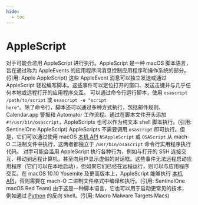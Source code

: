 ```yaml
---
hide:
  - toc
---
```


# AppleScript

对手可能会滥用 AppleScript 进行执行。AppleScript 是一种 macOS 脚本语言，旨在通过称为 AppleEvents 的应用程序间消息控制应用程序和操作系统的部分。(引用: Apple AppleScript) 这些 AppleEvent 消息可以独立发送或通过 AppleScript 轻松编写脚本。这些事件可以定位打开的窗口、发送击键并与几乎任何本地或远程打开的应用程序交互。  可以通过命令行运行脚本，使用 <code>osascript /path/to/script</code> 或 <code>osascript -e "script here"</code>。除了命令行，脚本还可以通过多种方式执行，包括邮件规则、Calendar.app 警报和 Automator 工作流程。通过在脚本文件开头添加 <code>#!/usr/bin/osascript</code>，AppleScripts 也可以作为纯文本 shell 脚本执行。(引用: SentinelOne AppleScript)  AppleScripts 不需要调用 <code>osascript</code> 即可执行。但是，它们可以通过使用 macOS [本机 API](https://attack.mitre.org/techniques/T1106) <code>NSAppleScript</code> 或 <code>OSAScript</code> 从 mach-O 二进制文件中执行，这两者都独立于 <code>/usr/bin/osascript</code> 命令行实用程序执行代码。  对手可能会滥用 AppleScript 执行各种行为，例如与打开的 SSH 连接交互、移动到远程计算机，甚至向用户显示虚假的对话框。这些事件无法远程启动应用程序（它们可以在本地启动），但如果它们已经在远程运行，则可以与应用程序交互。在 macOS 10.10 Yosemite 及更高版本上，AppleScript 能够执行 [本机 API](https://attack.mitre.org/techniques/T1106)，否则需要在 mach-O 二进制文件格式中编译和执行。(引用: SentinelOne macOS Red Team) 由于这是一种脚本语言，它也可以用于启动更常见的技术，例如通过 [Python](https://attack.mitre.org/techniques/T1059/006) 的反向 shell。(引用: Macro Malware Targets Macs)
